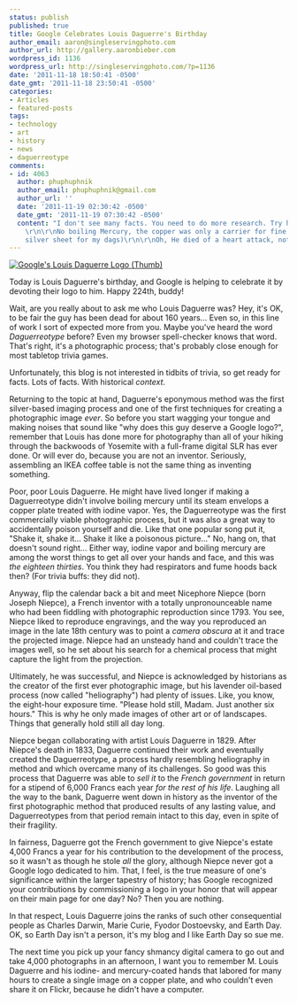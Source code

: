 ```yaml
---
status: publish
published: true
title: Google Celebrates Louis Daguerre's Birthday
author_email: aaron@singleservingphoto.com
author_url: http://gallery.aaronbieber.com
wordpress_id: 1136
wordpress_url: http://singleservingphoto.com/?p=1136
date: '2011-11-18 18:50:41 -0500'
date_gmt: '2011-11-18 23:50:41 -0500'
categories:
- Articles
- featured-posts
tags:
- technology
- art
- history
- news
- daguerreotype
comments:
- id: 4063
  author: phuphuphnik
  author_email: phuphuphnik@gmail.com
  author_url: ''
  date: '2011-11-19 02:30:42 -0500'
  date_gmt: '2011-11-19 07:30:42 -0500'
  content: "I don't see many facts. You need to do more research. Try here: http://www.cdags.org/dagforum/
    \r\n\r\nNo boiling Mercury, the copper was only a carrier for fine silver (I use
    silver sheet for my dags)\r\n\r\nOh, He died of a heart attack, not mercury poisoning."
---
```

[![](/wp-content/uploads/2011/11/google-daguerre-300x162.png "Google's Louis Daguerre Logo (Thumb)")](/wp-content/uploads/2011/11/google_daguerre.png)

Today is Louis Daguerre's birthday, and Google is helping to celebrate
it by devoting their logo to him. Happy 224th, buddy!

Wait, are you really about to ask me who Louis Daguerre was? Hey, it's
OK, to be fair the guy has been dead for about 160 years... Even so, in
this line of work I sort of expected more from you. Maybe you've heard
the word _Daguerreotype_ before? Even my browser spell-checker knows
that word. That's right, it's a photographic process; that's probably
close enough for most tabletop trivia games.

Unfortunately, this blog is not interested in tidbits of trivia, so get
ready for facts. Lots of facts. With historical _context_. <!--more-->

Returning to the topic at hand, Daguerre's eponymous method was the
first silver-based imaging process and one of the first techniques for
creating a photographic image _ever_. So before you start wagging your
tongue and making noises that sound like "why does this guy deserve a
Google logo?", remember that Louis has done more for photography than
all of your hiking through the backwoods of Yosemite with a full-frame
digital SLR has ever done. Or will ever do, because you are not an
inventor. Seriously, assembling an IKEA coffee table is not the same
thing as inventing something.

Poor, poor Louis Daguerre. He might have lived longer if making a
Daguerreotype didn't involve boiling mercury until its steam envelops a
copper plate treated with iodine vapor. Yes, the Daguerreotype was the
first commercially viable photographic process, but it was also a great
way to accidentally poison yourself and die. Like that one popular song
put it, "Shake it, shake it... Shake it like a poisonous picture..." No,
hang on, that doesn't sound right... Either way, iodine vapor and
boiling mercury are among the worst things to get all over your hands
and face, and this was _the eighteen thirties_. You think they had
respirators and fume hoods back then? (For trivia buffs: they did not).

Anyway, flip the calendar back a bit and meet Nicephore Niepce (born
Joseph Niepce), a French inventor with a totally unpronounceable name
who had been fiddling with photographic reproduction since 1793. You
see, Niepce liked to reproduce engravings, and the way you reproduced an
image in the late 18th century was to point a _camera obscura_ at it
and trace the projected image. Niepce had an unsteady hand and couldn't
trace the images well, so he set about his search for a chemical process
that might capture the light from the projection.

Ultimately, he was successful, and Niepce is acknowledged by historians
as the creator of the first ever photographic image, but his lavender
oil-based process (now called "heliography") had plenty of issues. Like,
you know, the eight-hour exposure time. "Please hold still, Madam. Just
another six hours." This is why he only made images of other art or of
landscapes. Things that generally hold still all day long.

Niepce began collaborating with artist Louis Daguerre in 1829. After
Niepce's death in 1833, Daguerre continued their work and eventually
created the Daguerreotype, a process hardly resembling heliography in
method and which overcame many of its challenges. So good was this
process that Daguerre was able to _sell it_ to the _French
government_ in return for a stipend of 6,000 Francs each year _for the
rest of his life_. Laughing all the way to the bank, Daguerre went down
in history as the inventor of the first photographic method that
produced results of any lasting value, and Daguerreotypes from that
period remain intact to this day, even in spite of their fragility.

In fairness, Daguerre got the French government to give Niepce's estate
4,000 Francs a year for his contribution to the development of the
process, so it wasn't as though he stole _all_ the glory, although
Niepce never got a Google logo dedicated to him. That, I feel, is the
true measure of one's significance within the larger tapestry of
history; has Google recognized your contributions by commissioning a
logo in your honor that will appear on their main page for one day? No?
Then you are nothing.

In that respect, Louis Daguerre joins the ranks of such other
consequential people as Charles Darwin, Marie Curie, Fyodor Dostoevsky,
and Earth Day. OK, so Earth Day isn't a person, it's my blog and I like
Earth Day so sue me.

The next time you pick up your fancy shmancy digital camera to go out
and take 4,000 photographs in an afternoon, I want you to remember M.
Louis Daguerre and his iodine- and mercury-coated hands that labored for
many hours to create a single image on a copper plate, and who couldn't
even share it on Flickr, because he didn't have a computer.
